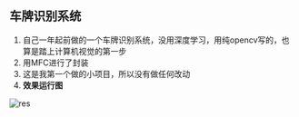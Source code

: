 ## 车牌识别系统

1. 自己一年起前做的一个车牌识别系统，没用深度学习，用纯opencv写的，也算是踏上计算机视觉的第一步
2. 用MFC进行了封装
3. 这是我第一个做的小项目，所以没有做任何改动
4. **效果运行图**

![res](H:\my\vision\cv\res.jpg)

